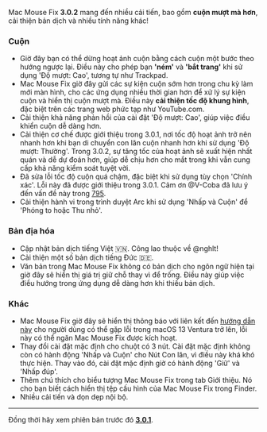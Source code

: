 Mac Mouse Fix **3.0.2** mang đến nhiều cải tiến, bao gồm **cuộn mượt mà hơn**, cải thiện bản dịch và nhiều tính năng khác!

### Cuộn

- Giờ đây bạn có thể dừng hoạt ảnh cuộn bằng cách cuộn một bước theo hướng ngược lại. Điều này cho phép bạn **'ném'** và **'bắt trang'** khi sử dụng 'Độ mượt: Cao', tương tự như Trackpad.
- Mac Mouse Fix giờ đây gửi các sự kiện cuộn sớm hơn trong chu kỳ làm mới màn hình, cho các ứng dụng nhiều thời gian hơn để xử lý sự kiện cuộn và hiển thị cuộn mượt mà. Điều này **cải thiện tốc độ khung hình**, đặc biệt trên các trang web phức tạp như YouTube.com.
- Cải thiện khả năng phản hồi của cài đặt 'Độ mượt: Cao', giúp việc điều khiển cuộn dễ dàng hơn.
- Cải thiện cơ chế được giới thiệu trong 3.0.1, nơi tốc độ hoạt ảnh trở nên nhanh hơn khi bạn di chuyển con lăn cuộn nhanh hơn khi sử dụng 'Độ mượt: Thường'. Trong 3.0.2, sự tăng tốc của hoạt ảnh sẽ xuất hiện nhất quán và dễ dự đoán hơn, giúp dễ chịu hơn cho mắt trong khi vẫn cung cấp khả năng kiểm soát tuyệt vời.
- Đã sửa lỗi tốc độ cuộn quá chậm, đặc biệt khi sử dụng tùy chọn 'Chính xác'. Lỗi này đã được giới thiệu trong 3.0.1. Cảm ơn @V-Coba đã lưu ý đến vấn đề này trong [795](https://github.com/noah-nuebling/mac-mouse-fix/issues/795).
- Cải thiện hành vi trong trình duyệt Arc khi sử dụng 'Nhấp và Cuộn' để 'Phóng to hoặc Thu nhỏ'.

### Bản địa hóa

- Cập nhật bản dịch tiếng Việt 🇻🇳. Công lao thuộc về @nghlt!
- Cải thiện một số bản dịch tiếng Đức 🇩🇪.
- Văn bản trong Mac Mouse Fix không có bản dịch cho ngôn ngữ hiện tại giờ đây sẽ hiển thị giá trị giữ chỗ thay vì để trống. Điều này giúp việc điều hướng trong ứng dụng dễ dàng hơn khi thiếu bản dịch.

### Khác

- Mac Mouse Fix giờ đây sẽ hiển thị thông báo với liên kết đến [hướng dẫn này](https://github.com/noah-nuebling/mac-mouse-fix/discussions/861) cho người dùng có thể gặp lỗi trong macOS 13 Ventura trở lên, lỗi này có thể ngăn Mac Mouse Fix được kích hoạt.
- Thay đổi cài đặt mặc định cho chuột có 3 nút. Cài đặt mặc định không còn có hành động 'Nhấp và Cuộn' cho Nút Con lăn, vì điều này khá khó thực hiện. Thay vào đó, cài đặt mặc định giờ có hành động 'Giữ' và 'Nhấp đúp'.
- Thêm chú thích cho biểu tượng Mac Mouse Fix trong tab Giới thiệu. Nó cho bạn biết cách hiển thị tệp cấu hình của Mac Mouse Fix trong Finder.
- Nhiều cải tiến và dọn dẹp nội bộ.

---

Đồng thời hãy xem phiên bản trước đó [**3.0.1**](https://github.com/noah-nuebling/mac-mouse-fix/releases/tag/3.0.1).
